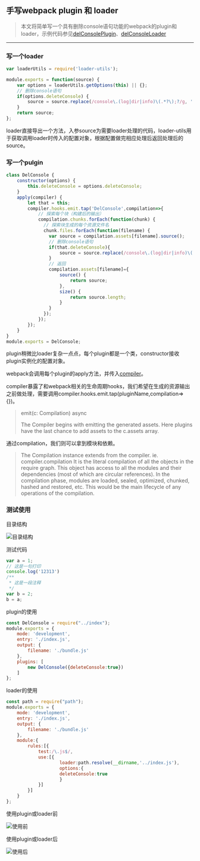 ## 手写webpack plugin 和 loader

> 本文将简单写一个具有删除console语句功能的webpack的plugin和loader，示例代码参见[delConsolePlugin](https://github.com/Jiuto/delConsolePlugin.git)、[delConsoleLoader](https://github.com/Jiuto/delConsoleLoader.git)

---

### 写一个loader

``` js
var loaderUtils = require('loader-utils');

module.exports = function(source) {
    var options = loaderUtils.getOptions(this) || {};
    // 删除console语句
    if(options.deleteConsole) {
        source = source.replace(/console\.(log|dir|info)\(.*?\);?/g, '');
    }
    return source;
};
```

loader直接导出一个方法，入参source为需要loader处理的代码，loader-utils用于获取调用loader时传入的配置对象，根据配置做完相应处理后返回处理后的source。

### 写一个pulgin

``` js
class DelConsole {
    constructor(options) {
        this.deleteConsole = options.deleteConsole;
    }
    apply(compiler) {
        let that = this;
        compiler.hooks.emit.tap('DelConsole',compilation=>{
            // 探索每个块（构建后的输出）
            compilation.chunks.forEach(function(chunk) {
              // 探索块生成的每个资源文件名
              chunk.files.forEach(function(filename) {
                var source = compilation.assets[filename].source();
                // 删除console语句
                if(that.deleteConsole){
                    source = source.replace(/console\.(log|dir|info)\(.*?\);?/g, '');
                }
                // 返回
                compilation.assets[filename]={
                    source() {
                        return source;
                    },
                    size() {
                        return source.length;
                    }
                }
              });
            });
        });
    }
}
module.exports = DelConsole;
```

plugin稍微比loader复杂一点点，每个plugin都是一个类，constructor接收plugin实例化的配置对象。

webpack会调用每个plugin的apply方法，并传入[compiler](https://github.com/webpack/docs/wiki/plugins)。

compiler暴露了和webpack相关的生命周期hooks，我们希望在生成的资源输出之前做处理，需要调用compiler.hooks.emit.tap(pluginName,compilation=>{})。

> emit(c: Compilation) async
>
> The Compiler begins with emitting the generated assets. Here plugins have the last chance to add assets to the c.assets array.

通过compilation，我们则可以拿到模块和依赖。

> The Compilation instance extends from the compiler. ie. compiler.compilation It is the literal compilation of all the objects in the require graph. This object has access to all the modules and their dependencies (most of which are circular references). In the compilation phase, modules are loaded, sealed, optimized, chunked, hashed and restored, etc. This would be the main lifecycle of any operations of the compilation.

### 测试使用

目录结构

<img :src="$withBase('/imgs/plugin_loader/file.png')" alt="目录结构">

测试代码

``` js
var a = 1;
// 这是一句打印
console.log('12313')
/**
 * 这是一段注释
 */
var b = 2;
b = a;
```

plugin的使用

``` js
const DelConsole = require("../index");
module.exports = {
    mode: 'development',
    entry: './index.js',
    output: {
        filename: './bundle.js'
    },
    plugins: [
        new DelConsole({deleteConsole:true})
    ]
};
```

loader的使用

``` js
const path = require("path");
module.exports = {
    mode: 'development',
    entry: './index.js',
    output: {
        filename: './bundle.js'
    },
    module:{
        rules:[{
            test:/\.js$/,
            use:[{
                    loader:path.resolve(__dirname,'../index.js'),
                    options:{
                    deleteConsole:true
                    }
            }]
        }]
    }
};
```

使用plugin或loader前

<img :src="$withBase('/imgs/plugin_loader/before.png')" alt="使用前">

使用plugin或loader后

<img :src="$withBase('/imgs/plugin_loader/after.png')" alt="使用后">